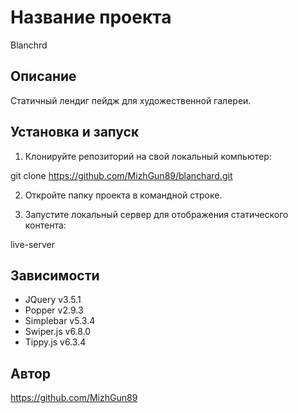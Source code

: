# Название проекта

Blanchrd

## Описание

Статичный лендиг пейдж для художественной галереи.

## Установка и запуск

1. Клонируйте репозиторий на свой локальный компьютер:

git clone https://github.com/MizhGun89/blanchard.git


2. Откройте папку проекта в командной строке.

3. Запустите локальный сервер для отображения статического контента:

live-server


## Зависимости

- JQuery v3.5.1
- Popper v2.9.3
- Simplebar v5.3.4
- Swiper.js v6.8.0
- Tippy.js v6.3.4

## Автор

https://github.com/MizhGun89

